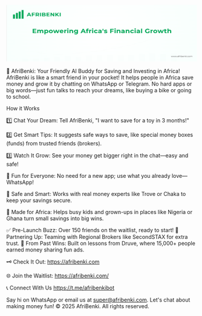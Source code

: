 <p align="center">
  <img src="assets/Screenshot 2025-09-16 191257.png" alt="AFRIBENKI - Empowering Africa's Financial Growth" width = "1000" height="150">
</p>

🚀 AfriBenki: Your Friendly AI Buddy for Saving and Investing in Africa!
AfriBenki is like a smart friend in your pocket! It helps people in Africa save money and grow it by chatting on WhatsApp or Telegram. No hard apps or big words—just fun talks to reach your dreams, like buying a bike or going to school.

How it Works

1️⃣ Chat Your Dream: Tell AfriBenki, "I want to save for a toy in 3 months!"

2️⃣ Get Smart Tips: It suggests safe ways to save, like special money boxes (funds) from trusted friends (brokers).

3️⃣ Watch It Grow: See your money get bigger right in the chat—easy and safe!

🔹 Fun for Everyone: No need for a new app; use what you already love—WhatsApp!

🔹 Safe and Smart: Works with real money experts like Trove or Chaka to keep your savings secure.

🔹 Made for Africa: Helps busy kids and grown-ups in places like Nigeria or Ghana turn small savings into big wins.


✅ Pre-Launch Buzz: Over 150 friends on the waitlist, ready to start!
🎯 Partnering Up: Teaming with Regional Brokers like SecondSTAX for extra trust.
🤝 From Past Wins: Built on lessons from Druve, where 15,000+ people earned money sharing fun ads.

🗝️ Check It Out: https://afribenki.com

🌐 Join the Waitlist: https://afribenki.com/

📞 Connect With Us https://t.me/afribenkibot

Say hi on WhatsApp or email us at super@afribenki.com. Let's chat about making money fun!
© 2025 AfriBenki. All rights reserved.
